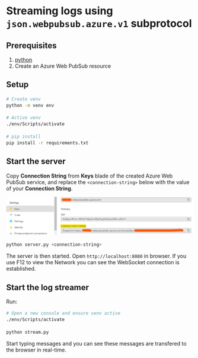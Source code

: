 # Streaming logs using `json.webpubsub.azure.v1` subprotocol

## Prerequisites

1. [python](https://www.python.org/)
2. Create an Azure Web PubSub resource

## Setup

```bash
# Create venv
python -m venv env

# Active venv
./env/Scripts/activate

# pip install
pip install -r requirements.txt
```

## Start the server

Copy **Connection String** from **Keys** blade of the created Azure Web PubSub service, and replace the `<connection-string>` below with the value of your **Connection String**.

![Connection String](./../../../docs/images/portal_conn.png)

```bash
python server.py <connection-string>
```

The server is then started. Open `http://localhost:8080` in browser. If you use F12 to view the Network you can see the WebSocket connection is established.

## Start the log streamer
Run:
```bash
# Open a new console and ensure venv active 
./env/Scripts/activate

python stream.py
```

Start typing messages and you can see these messages are transfered to the browser in real-time.
